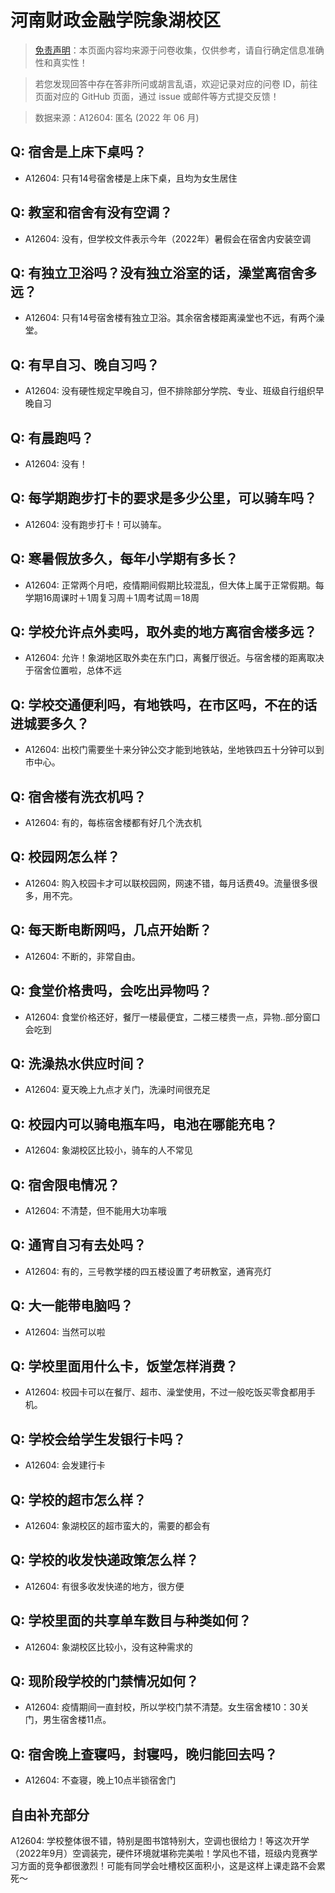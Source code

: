 # 河南财政金融学院象湖校区

> [免责声明](https://colleges.chat/#_3)：本页面内容均来源于问卷收集，仅供参考，请自行确定信息准确性和真实性！

> 若您发现回答中存在答非所问或胡言乱语，欢迎记录对应的问卷 ID，前往页面对应的 GitHub 页面，通过 issue 或邮件等方式提交反馈！

> 数据来源：A12604: 匿名 (2022 年 06 月)

## Q: 宿舍是上床下桌吗？

- A12604: 只有14号宿舍楼是上床下桌，且均为女生居住

## Q: 教室和宿舍有没有空调？

- A12604: 没有，但学校文件表示今年（2022年）暑假会在宿舍内安装空调

## Q: 有独立卫浴吗？没有独立浴室的话，澡堂离宿舍多远？

- A12604: 只有14号宿舍楼有独立卫浴。其余宿舍楼距离澡堂也不远，有两个澡堂。

## Q: 有早自习、晚自习吗？

- A12604: 没有硬性规定早晚自习，但不排除部分学院、专业、班级自行组织早晚自习

## Q: 有晨跑吗？

- A12604: 没有！

## Q: 每学期跑步打卡的要求是多少公里，可以骑车吗？

- A12604: 没有跑步打卡！可以骑车。

## Q: 寒暑假放多久，每年小学期有多长？

- A12604: 正常两个月吧，疫情期间假期比较混乱，但大体上属于正常假期。每学期16周课时＋1周复习周＋1周考试周＝18周

## Q: 学校允许点外卖吗，取外卖的地方离宿舍楼多远？

- A12604: 允许！象湖地区取外卖在东门口，离餐厅很近。与宿舍楼的距离取决于宿舍位置啦，总体不远

## Q: 学校交通便利吗，有地铁吗，在市区吗，不在的话进城要多久？

- A12604: 出校门需要坐十来分钟公交才能到地铁站，坐地铁四五十分钟可以到市中心。

## Q: 宿舍楼有洗衣机吗？

- A12604: 有的，每栋宿舍楼都有好几个洗衣机

## Q: 校园网怎么样？

- A12604: 购入校园卡才可以联校园网，网速不错，每月话费49。流量很多很多，用不完。

## Q: 每天断电断网吗，几点开始断？

- A12604: 不断的，非常自由。

## Q: 食堂价格贵吗，会吃出异物吗？

- A12604: 食堂价格还好，餐厅一楼最便宜，二楼三楼贵一点，异物..部分窗口会吃到

## Q: 洗澡热水供应时间？

- A12604: 夏天晚上九点才关门，洗澡时间很充足

## Q: 校园内可以骑电瓶车吗，电池在哪能充电？

- A12604: 象湖校区比较小，骑车的人不常见

## Q: 宿舍限电情况？

- A12604: 不清楚，但不能用大功率哦

## Q: 通宵自习有去处吗？

- A12604: 有的，三号教学楼的四五楼设置了考研教室，通宵亮灯

## Q: 大一能带电脑吗？

- A12604: 当然可以啦

## Q: 学校里面用什么卡，饭堂怎样消费？

- A12604: 校园卡可以在餐厅、超市、澡堂使用，不过一般吃饭买零食都用手机。

## Q: 学校会给学生发银行卡吗？

- A12604: 会发建行卡

## Q: 学校的超市怎么样？

- A12604: 象湖校区的超市蛮大的，需要的都会有

## Q: 学校的收发快递政策怎么样？

- A12604: 有很多收发快递的地方，很方便

## Q: 学校里面的共享单车数目与种类如何？

- A12604: 象湖校区比较小，没有这种需求的

## Q: 现阶段学校的门禁情况如何？

- A12604: 疫情期间一直封校，所以学校门禁不清楚。女生宿舍楼10：30关门，男生宿舍楼11点。

## Q: 宿舍晚上查寝吗，封寝吗，晚归能回去吗？

- A12604: 不查寝，晚上10点半锁宿舍门

## 自由补充部分

A12604: 学校整体很不错，特别是图书馆特别大，空调也很给力！等这次开学（2022年9月）空调装完，硬件环境就堪称完美啦！学风也不错，班级内竞赛学习方面的竞争都很激烈！可能有同学会吐槽校区面积小，这是这样上课走路不会累死～